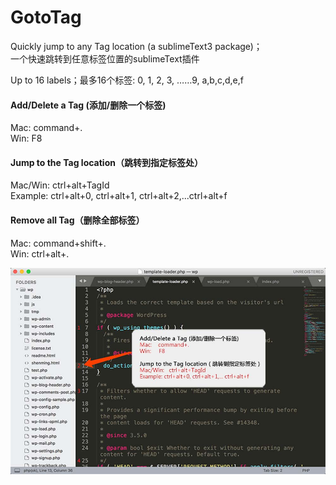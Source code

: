 # GotoTag
Quickly jump to any Tag location  (a sublimeText3 package)；  
一个快速跳转到任意标签位置的sublimeText插件

Up to 16 labels；最多16个标签:
0, 1, 2, 3, ……9, a,b,c,d,e,f

#### Add/Delete a Tag (添加/删除一个标签)  
Mac:    command+.   
Win:    F8  

#### Jump to the Tag location（跳转到指定标签处）  
Mac/Win: ctrl+alt+TagId  
Example: ctrl+alt+0, ctrl+alt+1, ctrl+alt+2,...ctrl+alt+f  

#### Remove all Tag（删除全部标签）  
Mac: command+shift+.  
Win: ctrl+alt+.  

![manual](https://raw.githubusercontent.com/dclnet/gotoTag/master/gotoTag.jpg) 
